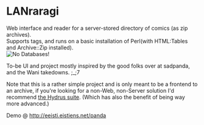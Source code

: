 LANraragi
============

Web interface and reader for a server-stored directory of comics (as zip archives).  
Supports tags, and runs on a basic installation of Perl(with HTML:Tables and Archive::Zip installed).  
![No Databases!](http://a.pomf.se/okalua.png "")

To-be UI and project mostly inspired by the good folks over at sadpanda, and the Wani takedowns. ;_;7

Note that this is a rather simple project and is only meant to be a frontend to an archive, if you're looking for a non-Web, non-Server solution I'd recommend [the Hydrus suite](http://github.com/hydrusnetwork).
(Which has also the benefit of being way more advanced.)

Demo @ http://eeisti.eistiens.net/panda